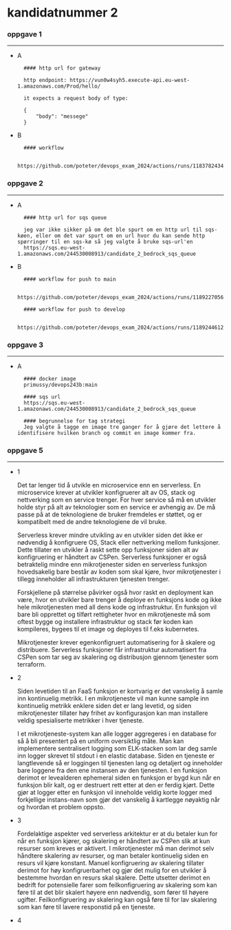 # kandidatnummer 2


### oppgave 1
___
- A
     
        #### http url for gateway        

        http endpoint: https://vun0w4syh5.execute-api.eu-west-1.amazonaws.com/Prod/hello/
        
        it expects a request body of type:
            
        {
            "body": "messege"
        }
- B
    
        #### workflow

        https://github.com/poteter/devops_exam_2024/actions/runs/11837824347

### oppgave 2
___
- A

        #### http url for sqs queue
        
        jeg var ikke sikker på om det ble spurt om en http url til sqs-køen, eller om det var spurt om en url hvor du kan sende http spørringer til en sqs-kø så jeg valgte å bruke sqs-url'en 
        https://sqs.eu-west-1.amazonaws.com/244530008913/candidate_2_bedrock_sqs_queue

- B
        
        #### workflow for push to main

        https://github.com/poteter/devops_exam_2024/actions/runs/11892270567
        
        #### workflow for push to develop
        
        https://github.com/poteter/devops_exam_2024/actions/runs/11892446129

### oppgave 3
___

- A

        #### docker image
        primussy/devops243b:main
            
        #### sqs url
        https://sqs.eu-west-1.amazonaws.com/244530008913/candidate_2_bedrock_sqs_queue
            
        #### begrunnelse for tag strategi
        Jeg valgte å tagge en image tre ganger for å gjøre det lettere å identifisere hvilken branch og commit en image kommer fra.
    
    
### oppgave 5
___

 - 1
    
    Det tar lenger tid å utvikle en microservice enn en serverless.  En microservice krever at utvikler konfigruerer alt av OS, stack og nettverking som en service trenger.
For hver service så må en utvikler holde styr på alt av teknologier som en service er avhengig av.  De må passe på at de teknologiene de bruker fremdeles er støttet, og er 
kompatibelt med de andre teknologiene de vil bruke.
    
    Serverless krever mindre utvikling av en utvikler siden det ikke er nødvendig å konfigruere OS, Stack eller nettverking mellom funksjoner.  Dette tillater en utvikler å raskt 
sette opp funksjoner siden alt av konfigruering er håndtert av CSPen.  Serverless funksjoner er også betraktelig mindre enn mikrotjenester siden en serverless funksjon hovedsakelig bare består 
av koden som skal kjøre, hvor mikrotjenester i tillegg inneholder all infrastrukturen tjenesten trenger.

    Forskjellene på størrelse påvirker også hvor raskt en deployment kan være, hvor en utvikler bare trenger å deploye en funksjons kode og ikke hele mikrotjenesten med all dens kode og infrastruktur.
En funksjon vil bare bli opprettet og tilført rettigheter hvor en mikrotjeneste må som oftest bygge og installere infrastruktur og stack før koden kan kompileres, bygees til et image og deployes til 
f.eks kubernetes.
    
    Mikrotjenester krever egenkonfigruert automatisering for å skalere og distribuere. Serverless funksjoner får infrastruktur automatisert fra CSPen som tar seg av skalering og distribusjon gjennom 
tjenester som terraform. 

 - 2

    Siden levetiden til an FaaS funksjon er kortvarig er det vanskelig å samle inn kontinuelig metrikk.  I en mikrotjeneste vil man kunne sample inn kontinuelig metrikk enklere siden det er lang 
levetid, og siden mikrotjenester tillater høy frihet av konfigurasjon kan man installere veldig spesialiserte metrikker i hver tjeneste.
    
    I et mikrotjeneste-system kan alle logger aggregeres i en database for så å bli presentert på en uniform oversiktlig måte.  Man kan implementere sentralisert logging som ELK-stacken 
som lar deg samle inn logger skrevet til stdout i en elastic database.  Siden en tjeneste er langtlevende så er loggingen til tjenesten lang og detaljert og inneholder bare loggene fra 
den ene instansen av den tjenesten.  I en funksjon derimot er levealderen ephemeral siden en funksjon er bygd kun når en funksjon blir kalt, og er destruert rett etter at den er ferdig kjørt.
Dette gjør at logger etter en funksjon vil inneholde veldig korte logger med forkjellige instans-navn som gjør det vanskelig å kartlegge nøyaktig når og hvordan et problem oppsto. 

 - 3
 
    Fordelaktige aspekter ved serverless arkitektur er at du betaler kun for når en funksjon kjører, og skalering er håndtert av CSPen slik at kun resurser som kreves er aktivert.  I mikrotjenester 
må man derimot selv håndtere skalering av resurser, og man betaler kontinuelig siden en resurs vil kjøre konstant.  Manuel konfigruering av skalering tillater derimot for høy konfigruerbarhet 
og gjør det mulig for en utvikler å bestemme hvordan en resurs skal skalere.  Dette utsetter derimot en bedrift for potensielle farer som feilkonfigruering av skalering som kan føre til at det 
blir skalert høyere enn nødvendig, som fører til høyere ugifter.  Feilkonfigruering av skalering kan også føre til for lav skalering som kan føre til lavere responstid på en tjeneste. 

 - 4
 
    


